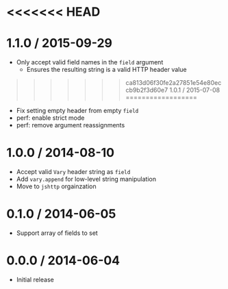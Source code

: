 <<<<<<< HEAD
=======
1.1.0 / 2015-09-29
==================

  * Only accept valid field names in the `field` argument
    - Ensures the resulting string is a valid HTTP header value

>>>>>>> ca813d06f30fe2a27851e54e80eccb9b2f3d60e7
1.0.1 / 2015-07-08
==================

  * Fix setting empty header from empty `field`
  * perf: enable strict mode
  * perf: remove argument reassignments

1.0.0 / 2014-08-10
==================

  * Accept valid `Vary` header string as `field`
  * Add `vary.append` for low-level string manipulation
  * Move to `jshttp` orgainzation

0.1.0 / 2014-06-05
==================

  * Support array of fields to set

0.0.0 / 2014-06-04
==================

  * Initial release
